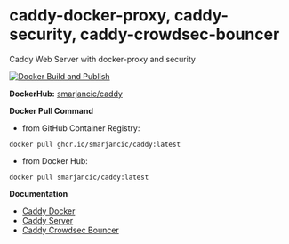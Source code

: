 # caddy-docker-proxy, caddy-security, caddy-crowdsec-bouncer

Caddy Web Server with docker-proxy and security

[![Docker Build and Publish](https://github.com/smarjancic/caddy/actions/workflows/docker-publish.yml/badge.svg)](https://github.com/smarjancic/caddy/actions/workflows/docker-publish.yml)

**DockerHub:** [smarjancic/caddy](https://hub.docker.com/r/smarjancic/caddy)

**Docker Pull Command**

-   from GitHub Container Registry:

```
docker pull ghcr.io/smarjancic/caddy:latest
```

-   from Docker Hub:

```
docker pull smarjancic/caddy:latest
```

**Documentation**

-   [Caddy Docker](https://hub.docker.com/_/caddy)
-   [Caddy Server](https://caddyserver.com/docs/)
-   [Caddy Crowdsec Bouncer](https://app.crowdsec.net/hub/author/hslatman/remediation-components/caddy-crowdsec-bouncer)
